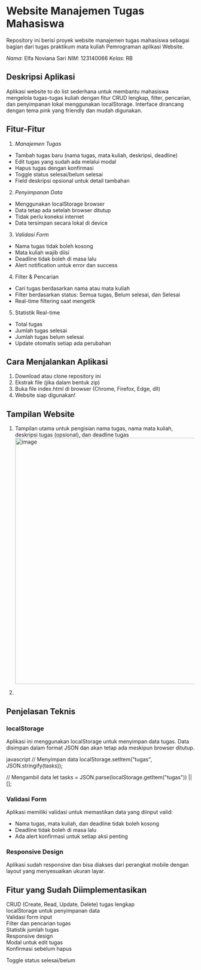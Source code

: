 # Website Manajemen Tugas Mahasiswa

Repository ini berisi proyek website manajemen tugas mahasiswa sebagai bagian dari tugas praktikum mata kuliah Pemrograman aplikasi Website.

*Nama*: Elfa Noviana Sari
*NIM*: 123140066
*Kelas*: RB


## Deskripsi Aplikasi

Aplikasi website to do list sederhana untuk membantu mahasiswa mengelola tugas-tugas kuliah dengan fitur CRUD lengkap, filter, pencarian, dan penyimpanan lokal menggunakan localStorage. Interface dirancang dengan tema pink yang friendly dan mudah digunakan.

## Fitur-Fitur

1. *Manajemen Tugas*
- Tambah tugas baru (nama tugas, mata kuliah, deskripsi, deadline)
- Edit tugas yang sudah ada melalui modal
- Hapus tugas dengan konfirmasi
- Toggle status selesai/belum selesai
- Field deskripsi opsional untuk detail tambahan

2. *Penyimpanan Data*
- Menggunakan localStorage browser
- Data tetap ada setelah browser ditutup
- Tidak perlu koneksi internet
- Data tersimpan secara lokal di device

3. *Validasi Form*
- Nama tugas tidak boleh kosong
- Mata kuliah wajib diisi
- Deadline tidak boleh di masa lalu
- Alert notification untuk error dan success

4. Filter & Pencarian
- Cari tugas berdasarkan nama atau mata kuliah
- Filter berdasarkan status: Semua tugas, Belum selesai, dan Selesai
- Real-time filtering saat mengetik

5. Statistik Real-time
- Total tugas
- Jumlah tugas selesai
- Jumlah tugas belum selesai
- Update otomatis setiap ada perubahan

## Cara Menjalankan Aplikasi

1. Download atau clone repository ini
2. Ekstrak file (jika dalam bentuk zip)
3. Buka file index.html di browser (Chrome, Firefox, Edge, dll)
4. Website siap digunakan!

## Tampilan Website
1. Tampilan utama untuk pengisian nama tugas, nama mata kuliah, deskripsi tugas (opsional), dan deadline tugas
   <img width="868" height="659" alt="image" src="https://github.com/user-attachments/assets/dae42fe8-bdf6-44d5-b9a8-ab7be7fb6ea0" />

3. 
## Penjelasan Teknis
### localStorage
Aplikasi ini menggunakan localStorage untuk menyimpan data tugas. Data disimpan dalam format JSON dan akan tetap ada meskipun browser ditutup.

javascript
// Menyimpan data
localStorage.setItem("tugas", JSON.stringify(tasks));

// Mengambil data
let tasks = JSON.parse(localStorage.getItem("tugas")) || [];

### Validasi Form
Aplikasi memiliki validasi untuk memastikan data yang diinput valid:
- Nama tugas, mata kuliah, dan deadline tidak boleh kosong
- Deadline tidak boleh di masa lalu
- Ada alert konfirmasi untuk setiap aksi penting

### Responsive Design
Aplikasi sudah responsive dan bisa diakses dari perangkat mobile dengan layout yang menyesuaikan ukuran layar.

## Fitur yang Sudah Diimplementasikan

CRUD (Create, Read, Update, Delete) tugas lengkap  
localStorage untuk penyimpanan data  
Validasi form input  
Filter dan pencarian tugas  
Statistik jumlah tugas  
Responsive design  
Modal untuk edit tugas  
Konfirmasi sebelum hapus  

Toggle status selesai/belum
